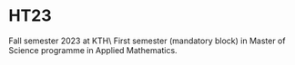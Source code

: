 # HT23
Fall semester 2023 at KTH\\
First semester (mandatory block) in Master of Science programme in Applied Mathematics.
